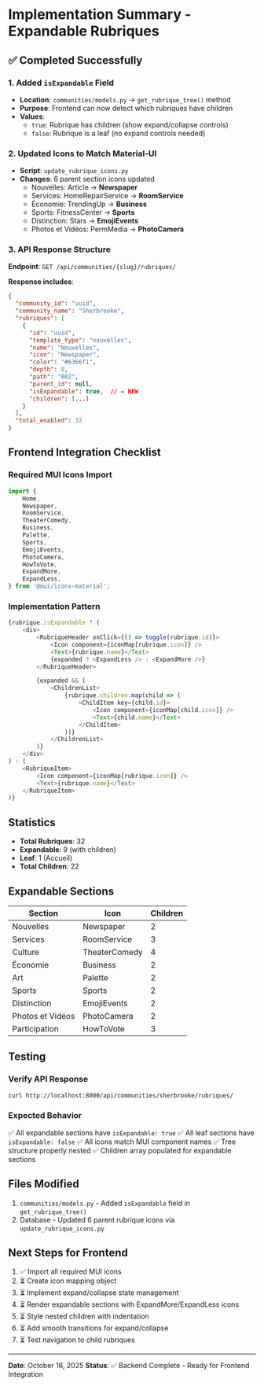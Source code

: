 # Implementation Summary - Expandable Rubriques

## ✅ Completed Successfully

### 1. Added `isExpandable` Field
- **Location**: `communities/models.py` → `get_rubrique_tree()` method
- **Purpose**: Frontend can now detect which rubriques have children
- **Values**:
  - `true`: Rubrique has children (show expand/collapse controls)
  - `false`: Rubrique is a leaf (no expand controls needed)

### 2. Updated Icons to Match Material-UI
- **Script**: `update_rubrique_icons.py`
- **Changes**: 6 parent section icons updated
  - Nouvelles: Article → **Newspaper**
  - Services: HomeRepairService → **RoomService**
  - Économie: TrendingUp → **Business**
  - Sports: FitnessCenter → **Sports**
  - Distinction: Stars → **EmojiEvents**
  - Photos et Vidéos: PermMedia → **PhotoCamera**

### 3. API Response Structure

**Endpoint**: `GET /api/communities/{slug}/rubriques/`

**Response includes**:
```json
{
  "community_id": "uuid",
  "community_name": "Sherbrooke",
  "rubriques": [
    {
      "id": "uuid",
      "template_type": "nouvelles",
      "name": "Nouvelles",
      "icon": "Newspaper",
      "color": "#6366f1",
      "depth": 0,
      "path": "002",
      "parent_id": null,
      "isExpandable": true,  // ← NEW
      "children": [...]
    }
  ],
  "total_enabled": 32
}
```

## Frontend Integration Checklist

### Required MUI Icons Import
```javascript
import {
    Home,
    Newspaper,
    RoomService,
    TheaterComedy,
    Business,
    Palette,
    Sports,
    EmojiEvents,
    PhotoCamera,
    HowToVote,
    ExpandMore,
    ExpandLess,
} from '@mui/icons-material';
```

### Implementation Pattern
```javascript
{rubrique.isExpandable ? (
    <div>
        <RubriqueHeader onClick={() => toggle(rubrique.id)}>
            <Icon component={iconMap[rubrique.icon]} />
            <Text>{rubrique.name}</Text>
            {expanded ? <ExpandLess /> : <ExpandMore />}
        </RubriqueHeader>

        {expanded && (
            <ChildrenList>
                {rubrique.children.map(child => (
                    <ChildItem key={child.id}>
                        <Icon component={iconMap[child.icon]} />
                        <Text>{child.name}</Text>
                    </ChildItem>
                ))}
            </ChildrenList>
        )}
    </div>
) : (
    <RubriqueItem>
        <Icon component={iconMap[rubrique.icon]} />
        <Text>{rubrique.name}</Text>
    </RubriqueItem>
)}
```

## Statistics

- **Total Rubriques**: 32
- **Expandable**: 9 (with children)
- **Leaf**: 1 (Accueil)
- **Total Children**: 22

## Expandable Sections

| Section | Icon | Children |
|---------|------|----------|
| Nouvelles | Newspaper | 2 |
| Services | RoomService | 3 |
| Culture | TheaterComedy | 4 |
| Économie | Business | 2 |
| Art | Palette | 2 |
| Sports | Sports | 2 |
| Distinction | EmojiEvents | 2 |
| Photos et Vidéos | PhotoCamera | 2 |
| Participation | HowToVote | 3 |

## Testing

### Verify API Response
```bash
curl http://localhost:8000/api/communities/sherbrooke/rubriques/
```

### Expected Behavior
✅ All expandable sections have `isExpandable: true`
✅ All leaf sections have `isExpandable: false`
✅ All icons match MUI component names
✅ Tree structure properly nested
✅ Children array populated for expandable sections

## Files Modified

1. `communities/models.py` - Added `isExpandable` field in `get_rubrique_tree()`
2. Database - Updated 6 parent rubrique icons via `update_rubrique_icons.py`

## Next Steps for Frontend

1. ✅ Import all required MUI icons
2. ⏳ Create icon mapping object
3. ⏳ Implement expand/collapse state management
4. ⏳ Render expandable sections with ExpandMore/ExpandLess icons
5. ⏳ Style nested children with indentation
6. ⏳ Add smooth transitions for expand/collapse
7. ⏳ Test navigation to child rubriques

---

**Date**: October 16, 2025
**Status**: ✅ Backend Complete - Ready for Frontend Integration
